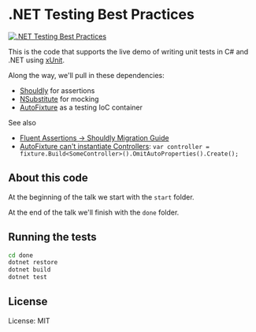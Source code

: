 .NET Testing Best Practices
===========================

[![.NET Testing Best Practices](https://github.com/robrich/net-testing-best-practices/actions/workflows/done.yml/badge.svg)](https://github.com/robrich/net-testing-best-practices/actions/workflows/done.yml)

This is the code that supports the live demo of writing unit tests in C# and .NET using [xUnit](https://xunit.net/docs/getting-started/netcore/cmdline).

Along the way, we'll pull in these dependencies:
- [Shouldly](https://docs.shouldly.org/) for assertions
- [NSubstitute](https://nsubstitute.github.io/help/getting-started/) for mocking
- [AutoFixture](https://blog.ploeh.dk/2010/08/19/AutoFixtureasanauto-mockingcontainer/) as a testing IoC container


See also

- [Fluent Assertions -> Shouldly Migration Guide](https://github.com/shouldly/shouldly/issues/1034)
- [AutoFixture can't instantiate Controllers](https://github.com/AutoFixture/AutoFixture/issues/1141): `var controller = fixture.Build<SomeController>().OmitAutoProperties().Create();`


About this code
---------------

At the beginning of the talk we start with the `start` folder.

At the end of the talk we'll finish with the `done` folder.

Running the tests
-----------------

```sh
cd done
dotnet restore
dotnet build
dotnet test
```

License
-------

License: MIT
